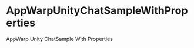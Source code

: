 AppWarpUnityChatSampleWithProperties
====================================

AppWarp Unity ChatSample With Properties
